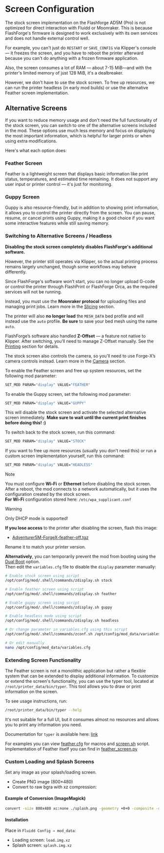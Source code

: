 # Screen Configuration

The stock screen implementation on the Flashforge AD5M (Pro) is not optimized for direct interaction with Fluidd or Moonraker. 
This is because FlashForge's firmware is designed to work exclusively with its own services and does not handle external control well.

For example, you can't just do `RESTART` or `SAVE_CONFIG` via Klipper's console — it freezes the screen, and you have to reboot the printer afterward because you can't do anything with a frozen firmware application.

Also, the screen consumes a lot of RAM — about 7-15 MiB—and with the printer's limited memory of just 128 MiB, it's a dealbreaker.

However, we don't have to use the stock screen. To free up resources, we can run the printer headless (in early mod builds) or use the alternative Feather screen implementation.

## Alternative Screens

If you want to reduce memory usage and don't need the full functionality of the stock screen, you can switch to one of the alternative screens included in the mod. These options use much less memory and focus on displaying the most important information, which is helpful for larger prints or when using extra modifications.

Here's what each option does:

### Feather Screen

Feather is a lightweight screen that displays basic information like print status, temperatures, and estimated time remaining. It does not support any user input or printer control — it's just for monitoring.

### Guppy Screen

Guppy is also resource-friendly, but in addition to showing print information, it allows you to control the printer directly from the screen. You can pause, resume, or cancel prints using Guppy, making it a good choice if you want some interactive features while still saving memory.

### Switching to Alternative Screens / Headless

**Disabling the stock screen completely disables FlashForge's additional software.**  

However, the printer still operates via Klipper, so the actual printing process remains largely unchanged, though some workflows may behave differently.

Since FlashForge's software won’t start, you can no longer upload G-code or control the printer through FlashPrint or FlashForge Orca, as the required services will not be running.

Instead, you must use the **Moonraker protocol** for uploading files and managing print jobs. Learn more in the [Slicing](/docs/SLICING.md) section.

The printer will also **no longer load** the `MESH_DATA` bed profile and will instead use the `auto` profile. **Be sure** to save your bed mesh using the name `auto`.

FlashForge’s software also handled **Z-Offset** — a feature not native to Klipper. After switching, you’ll need to manage Z-Offset manually. See the [Printing](/docs/PRINTING.md#z-offset) section for details.

The stock screen also controls the camera, so you’ll need to use Forge-X’s camera controls instead. Learn more in the [Camera](/docs/CAMERA.md) section.


To enable the Feather screen and free up system resources, set the following mod parameter:

```bash
SET_MOD PARAM="display" VALUE="FEATHER"
```

To enable the Guppy screen, set the following mod parameter:

```bash
SET_MOD PARAM="display" VALUE="GUPPY"
```

This will disable the stock screen and activate the selected alternative screen immediately. **Make sure to wait until the current print finishes before doing this! :)**

To switch back to the stock screen, run this command:

```bash
SET_MOD PARAM="display" VALUE="STOCK"
```

If you want to free up more resources (usually you don't need this) or run a custom screen implementation yourself, run this command:

```bash
SET_MOD PARAM="display" VALUE="HEADLESS"
```

> [!NOTE]
> You must configure **Wi-Fi** or **Ethernet** before disabling the stock screen.  
> After a reboot, the mod connects to a network automatically, but it uses the configuration created by the stock screen.   
> **For Wi-Fi** configuration stored here: `/etc/wpa_supplicant.conf`   

> [!WARNING]
> Only DHCP mode is supported!

**If you lose access** to the printer after disabling the screen, flash this image:  
- [Adventurer5M-ForgeX-feather-off.tgz](https://github.com/DrA1ex/ff5m/releases/download/1.2.0/Adventurer5M-ForgeX-feather-off.tgz)   

Rename it to match your printer version.

**Alternatively**, you can temporarily prevent the mod from booting using the [Dual Boot](/docs/DUAL_BOOT.md) option.   
Then edit the `variables.cfg` file to disable the `display` parameter manually:

```bash
# Enable stock screen using script
/opt/config/mod/.shell/commands/zdisplay.sh stock

# Enable feather screen using script
/opt/config/mod/.shell/commands/zdisplay.sh feather

# Enable guppy screen using script
/opt/config/mod/.shell/commands/zdisplay.sh guppy

# Enable headless mode using script
/opt/config/mod/.shell/commands/zdisplay.sh headless

# Or change parameter in variables.cfg using this script
/opt/config/mod/.shell/commands/zconf.sh /opt/config/mod_data/variables.cfg --set "display='STOCK'"

# Or edit manually
nano /opt/config/mod_data/variables.cfg
```


### Extending Screen Functionality

The Feather screen is not a monolithic application but rather a flexible system that can be extended to display additional information.
To customize or extend the screen's functionality, you can use the typer tool, located at `/root/printer_data/bin/typer`.
This tool allows you to draw or print information on the screen.

To see usage instructions, run:
```bash
/root/printer_data/bin/typer --help
```

It's not suitable for a full UI, but it consumes almost no resources and allows you to print any information you need.

Documentation for `typer` is available here: [link](/docs/TYPER.md)   

For examples you can view [feather.cfg](/config/feather.cfg) for macros and [screen.sh](/.shell/screen.sh) script.
Implementation of Feather itself you can find in [feather_screen.py](/.py/klipper/plugins/feather_screen.py)

### Custom Loading and Splash Screens

Set any image as your splash/loading screen.

- Create PNG image (800×480)
- Convert to raw bgra with xz compression:

#### Example of Conversion (ImageMagick)

```sh
convert -size 800x480 xc:none ./splash.png -geometry +0+0 -composite -depth 8 bgra:- | xz -c > "splash.img.xz"
```

#### Installation

Place in `Fluidd Config → mod_data`:   
- Loading screen: `load.img.xz`   
- Splash screen: `splash.img.xz`   
